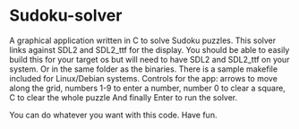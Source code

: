 # Sudoku-solver
A graphical application written in C to solve Sudoku puzzles.
This solver links against SDL2 and SDL2_ttf for the display.
You should be able to easily build this for your target os but will need to have SDL2 and SDL2_ttf on your system.
Or in the same folder as the binaries.
There is a sample makefile included for Linux/Debian systems.
Controls for the app:
arrows to move along the grid, numbers 1-9 to enter a number, number 0 to clear a square, C to clear the whole puzzle
And finally Enter to run the solver.

You can do whatever you want with this code.
Have fun.
